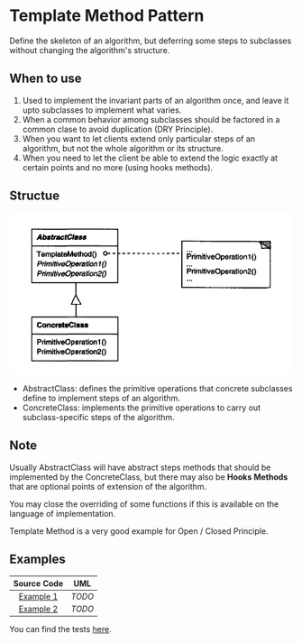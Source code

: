 # Template Method Pattern

Define the skeleton of an algorithm, but deferring some steps to subclasses without changing the algorithm's structure.

## When to use

1. Used to implement the invariant parts of an algorithm once, and leave it upto subclasses to implement what varies.
2. When a common behavior among subclasses should be factored in a common clase to avoid duplication (DRY Principle).
3. When you want to let clients extend only particular steps of an algorithm, but not the whole algorithm or its structure.
4. When you need to let the client be able to extend the logic exactly at certain points and no more (using hooks methods).

## Structue

<p align="center">
  <img src="figures/figure_1.png">
</p>

- AbstractClass: defines the primitive operations that concrete subclasses define to implement steps of an algorithm.
- ConcreteClass: implements the primitive operations to carry out subclass-specific steps of the algorithm.

## Note

Usually AbstractClass will have abstract steps methods that should be implemented by the ConcreteClass, but there may also be **Hooks Methods** that are optional points of extension of the algorithm.

You may close the overriding of some functions if this is available on the language of implementation.

Template Method is a very good example for Open / Closed Principle.

## Examples

|        Source Code        |  UML   |
| :-----------------------: | :----: |
| [Example 1](example_1.ts) | _TODO_ |
| [Example 2](example_2.ts) | _TODO_ |

You can find the tests [here](index.test.ts).

